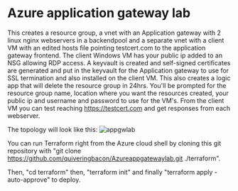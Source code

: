 # Azure application gateway lab

This creates a resource group, a vnet with an Application gateway with 2 linux nginx webservers in a backendpool and a separate vnet with a client VM with an edited hosts file pointing testcert.com to the application gateway frontend. The client Windows VM has your public ip added to an NSG allowing RDP access. A keyvault is created and self-signed certificates are generated and put in the keyvault for the Application gateway to use for SSL termination and also installed on the client VM. This also creates a logic app that will delete the resource group in 24hrs. You'll be prompted for the resource group name, location where you want the resources created, your public ip and username and password to use for the VM's. From the client VM you can test reaching https://testcert.com and get responses from each webserver.

The topology will look like this:
![appgwlab](https://github.com/quiveringbacon/Azureappgatewaylab/assets/128983862/2f854886-0728-49c3-9fbe-f9ef97263353)



You can run Terraform right from the Azure cloud shell by cloning this git repository with "git clone https://github.com/quiveringbacon/Azureappgatewaylab.git ./terraform".

Then, "cd terraform" then, "terraform init" and finally "terraform apply -auto-approve" to deploy.
